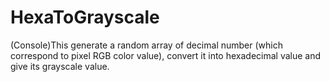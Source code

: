 # HexaToGrayscale
(Console)This generate a random array of decimal number (which correspond to pixel RGB color value), 
convert it into hexadecimal value and give its grayscale value.
